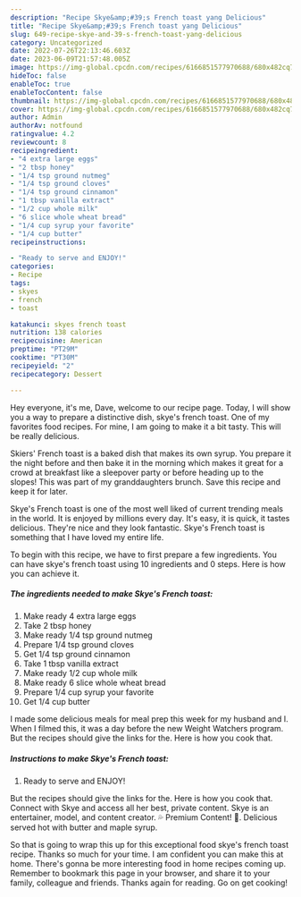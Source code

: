 ```yaml
---
description: "Recipe Skye&amp;#39;s French toast yang Delicious"
title: "Recipe Skye&amp;#39;s French toast yang Delicious"
slug: 649-recipe-skye-and-39-s-french-toast-yang-delicious
category: Uncategorized
date: 2022-07-26T22:13:46.603Z
date: 2023-06-09T21:57:48.005Z
image: https://img-global.cpcdn.com/recipes/6166851577970688/680x482cq70/skyes-french-toast-recipe-main-photo.jpg
hideToc: false
enableToc: true
enableTocContent: false
thumbnail: https://img-global.cpcdn.com/recipes/6166851577970688/680x482cq70/skyes-french-toast-recipe-main-photo.jpg
cover: https://img-global.cpcdn.com/recipes/6166851577970688/680x482cq70/skyes-french-toast-recipe-main-photo.jpg
author: Admin
authorAv: notfound
ratingvalue: 4.2
reviewcount: 8
recipeingredient:
- "4 extra large eggs"
- "2 tbsp honey"
- "1/4 tsp ground nutmeg"
- "1/4 tsp ground cloves"
- "1/4 tsp ground cinnamon"
- "1 tbsp vanilla extract"
- "1/2 cup whole milk"
- "6 slice whole wheat bread"
- "1/4 cup syrup your favorite"
- "1/4 cup butter"
recipeinstructions:

- "Ready to serve and ENJOY!"
categories:
- Recipe
tags:
- skyes
- french
- toast

katakunci: skyes french toast 
nutrition: 138 calories
recipecuisine: American
preptime: "PT29M"
cooktime: "PT30M"
recipeyield: "2"
recipecategory: Dessert

---
```



Hey everyone, it's me, Dave, welcome to our recipe page. Today, I will show you a way to prepare a distinctive dish, skye&#39;s french toast. One of my favorites food recipes. For mine, I am going to make it a bit tasty. This will be really delicious.

Skiers&#39; French toast is a baked dish that makes its own syrup. You prepare it the night before and then bake it in the morning which makes it great for a crowd at breakfast like a sleepover party or before heading up to the slopes! This was part of my granddaughters brunch. Save this recipe and keep it for later.

Skye&#39;s French toast is one of the most well liked of current trending meals in the world. It is enjoyed by millions every day. It's easy, it is quick, it tastes delicious. They're nice and they look fantastic. Skye&#39;s French toast is something that I have loved my entire life.


To begin with this recipe, we have to first prepare a few ingredients. You can have skye&#39;s french toast using 10 ingredients and 0 steps. Here is how you can achieve it.

<!--inarticleads1-->

##### The ingredients needed to make Skye&#39;s French toast:

1. Make ready 4 extra large eggs
1. Take 2 tbsp honey
1. Make ready 1/4 tsp ground nutmeg
1. Prepare 1/4 tsp ground cloves
1. Get 1/4 tsp ground cinnamon
1. Take 1 tbsp vanilla extract
1. Make ready 1/2 cup whole milk
1. Make ready 6 slice whole wheat bread
1. Prepare 1/4 cup syrup your favorite
1. Get 1/4 cup butter


I made some delicious meals for meal prep this week for my husband and I. When I filmed this, it was a day before the new Weight Watchers program. But the recipes should give the links for the. Here is how you cook that. 

<!--inarticleads2-->

##### Instructions to make Skye&#39;s French toast:


1. Ready to serve and ENJOY!

But the recipes should give the links for the. Here is how you cook that. Connect with Skye and access all her best, private content. Skye is an entertainer, model, and content creator. 💦 Premium Content! 🤤. Delicious served hot with butter and maple syrup. 

So that is going to wrap this up for this exceptional food skye&#39;s french toast recipe. Thanks so much for your time. I am confident you can make this at home. There's gonna be more interesting food in home recipes coming up. Remember to bookmark this page in your browser, and share it to your family, colleague and friends. Thanks again for reading. Go on get cooking!
